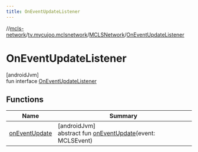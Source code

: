 ```yaml
---
title: OnEventUpdateListener
---
```

//[mcls-network](../../../../index.html)/[tv.mycujoo.mclsnetwork](../../index.html)/[MCLSNetwork](../index.html)/[OnEventUpdateListener](index.html)



# OnEventUpdateListener



[androidJvm]\
fun interface [OnEventUpdateListener](index.html)



## Functions


| Name | Summary |
|---|---|
| [onEventUpdate](on-event-update.html) | [androidJvm]<br>abstract fun [onEventUpdate](on-event-update.html)(event: MCLSEvent) |


